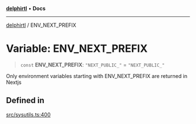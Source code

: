 [**delphirtl**](../README.md) • **Docs**

***

[delphirtl](../globals.md) / ENV\_NEXT\_PREFIX

# Variable: ENV\_NEXT\_PREFIX

> `const` **ENV\_NEXT\_PREFIX**: `"NEXT_PUBLIC_"` = `"NEXT_PUBLIC_"`

Only environment variables starting with ENV_NEXT_PREFIX are returned in Nextjs

## Defined in

[src/sysutils.ts:400](https://github.com/chuacw/delphirtl/blob/01752da42abbae178d000244800240d96a86d86e/src/sysutils.ts#L400)
